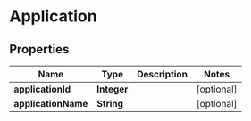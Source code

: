 
# Application

## Properties
Name | Type | Description | Notes
------------ | ------------- | ------------- | -------------
**applicationId** | **Integer** |  |  [optional]
**applicationName** | **String** |  |  [optional]



